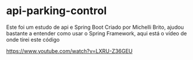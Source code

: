 # api-parking-control

Este foi um estudo de api e Spring Boot Criado por Michelli Brito, ajudou bastante a entender como usar o Spring Framework, aqui está o vídeo de onde tirei este código

https://www.youtube.com/watch?v=LXRU-Z36GEU
